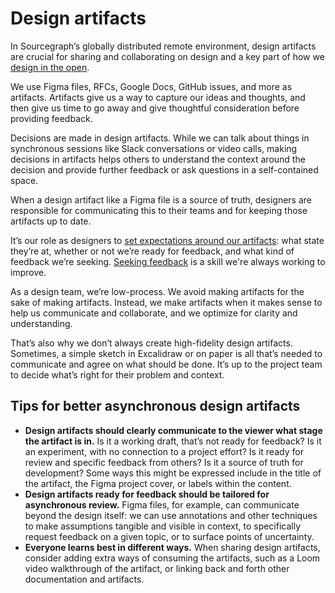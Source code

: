# Design artifacts

In Sourcegraph’s globally distributed remote environment, design artifacts are crucial for sharing and collaborating on design and a key part of how we [design in the open](../index.md#designing-in-the-open).

We use Figma files, RFCs, Google Docs, GitHub issues, and more as artifacts. Artifacts give us a way to capture our ideas and thoughts, and then give us time to go away and give thoughtful consideration before providing feedback.

Decisions are made in design artifacts. While we can talk about things in synchronous sessions like Slack conversations or video calls, making decisions in artifacts helps others to understand the context around the decision and provide further feedback or ask questions in a self-contained space.

When a design artifact like a Figma file is a source of truth, designers are responsible for communicating this to their teams and for keeping those artifacts up to date.

It’s our role as designers to [set expectations around our artifacts](../reviewing_design/index.md): what state they’re at, whether or not we’re ready for feedback, and what kind of feedback we’re seeking. [Seeking feedback](../../../../communication/seeking-and-giving-feedback.md#giving-feedback) is a skill we're always working to improve.

As a design team, we’re low-process. We avoid making artifacts for the sake of making artifacts. Instead, we make artifacts when it makes sense to help us communicate and collaborate, and we optimize for clarity and understanding.

That’s also why we don’t always create high-fidelity design artifacts. Sometimes, a simple sketch in Excalidraw or on paper is all that’s needed to communicate and agree on what should be done. It’s up to the project team to decide what’s right for their problem and context.

## Tips for better asynchronous design artifacts

- **Design artifacts should clearly communicate to the viewer what stage the artifact is in.** Is it a working draft, that’s not ready for feedback? Is it an experiment, with no connection to a project effort? Is it ready for review and specific feedback from others? Is it a source of truth for development? Some ways this might be expressed include in the title of the artifact, the Figma project cover, or labels within the content.
- **Design artifacts ready for feedback should be tailored for asynchronous review.** Figma files, for example, can communicate beyond the design itself: we can use annotations and other techniques to make assumptions tangible and visible in context, to specifically request feedback on a given topic, or to surface points of uncertainty.
- **Everyone learns best in different ways.** When sharing design artifacts, consider adding extra ways of consuming the artifacts, such as a Loom video walkthrough of the artifact, or linking back and forth other documentation and artifacts.
